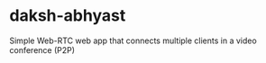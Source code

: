 # daksh-abhyast  
Simple Web-RTC web app that connects multiple clients in a video conference (P2P)
